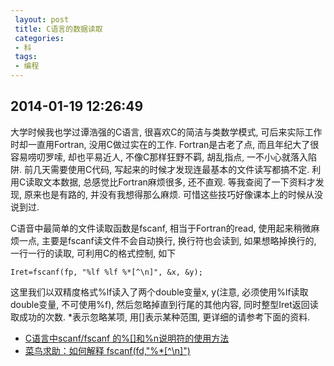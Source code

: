 ```yaml
---
 layout: post
 title: C语言的数据读取
 categories: 
 - 科
 tags:
 - 编程
---
```


## 2014-01-19 12:26:49

大学时候我也学过谭浩强的C语言, 很喜欢C的简洁与类数学模式, 可后来实际工作时却一直用Fortran, 没用C做过实在的工作. Fortran是古老了点, 而且年纪大了很容易唠叨罗嗦, 却也平易近人, 不像C那样狂野不羁, 胡乱指点, 一不小心就落入陷阱. 前几天需要使用C代码, 写起来的时候才发现连最基本的文件读写都搞不定. 利用C读取文本数据, 总感觉比Fortran麻烦很多, 还不直观. 等我查阅了一下资料才发现, 原来也是有路的, 并没有我想得那么麻烦. 可惜这些技巧好像课本上的时候从没说到过.

C语音中最简单的文件读取函数是fscanf, 相当于Fortran的read, 使用起来稍微麻烦一点, 主要是fscanf读文件不会自动换行, 换行符也会读到, 如果想略掉换行的, 一行一行的读取, 可利用C的格式控制, 如下

`Iret=fscanf(fp, "%lf %lf %*[^\n]", &x, &y);`

这里我们以双精度格式%lf读入了两个double变量x, y(注意, 必须使用%lf读取double变量, 不可使用%f), 然后忽略掉直到行尾的其他内容, 同时整型Iret返回读取成功的次数. *表示忽略某项, 用[]表示某种范围, 更详细的请参考下面的资料.

- [C语言中scanf/fscanf 的%[]和%n说明符的使用方法](http://blog.163.com/ghost_wzf/blog/static/89592171200931010646535/)
- [菜鸟求助：如何解释 fscanf(fd,"%*[^\n]")](http://bbs.csdn.net/topics/190113555)
